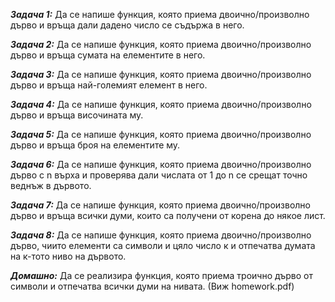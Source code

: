 ***Задача 1:*** Да се напише функция, която приема двоично/произволно дърво и връща дали дадено число се съдържа в него.

***Задача 2:*** Да се напише функция, която приема двоично/произволно дърво и връща сумата на елементите в него.

***Задача 3:*** Да се напише функция, която приема двоично/произволно дърво и връща най-големият елемент в него.

***Задача 4:*** Да се напише функция, която приема двоично/произволно дърво и връща височината му.

***Задача 5:*** Да се напише функция, която приема двоично/произволно дърво и връща броя на елементите му.

***Задача 6:*** Да се напише функция, която приема двоично/произволно дърво с n върха и проверява дали числата от 1 до n се срещат точно веднъж в дървото.

***Задача 7:*** Да се напише функция, която приема двоично/произволно дърво и връща всички думи, които са получени от корена до някое лист.

***Задача 8:*** Да се напише функция, която приема двоично/произволно дърво, чиито елементи са символи и цяло число к и отпечатва думата на к-тото ниво на дървото.

***Домашно:*** Да се реализира функция, която приема троично дърво от символи и отпечатва всички думи на нивата. (Виж homework.pdf)


